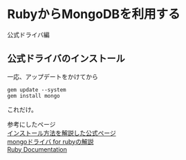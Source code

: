 # RubyからMongoDBを利用する
公式ドライバ編

## 公式ドライバのインストール

一応、アップデートをかけてから
```
gem update --system
gem install mongo
```
これだけ。


参考にしたページ  
[インストール方法を解説した公式ページ](http://docs.mongodb.org/ecosystem/drivers/ruby/)  
[mongoドライバ for rubyの解説](https://github.com/mongodb/mongo-ruby-driver/wiki/Tutorial)  
[Ruby Documentation](http://api.mongodb.org/ruby/current/index.html)
